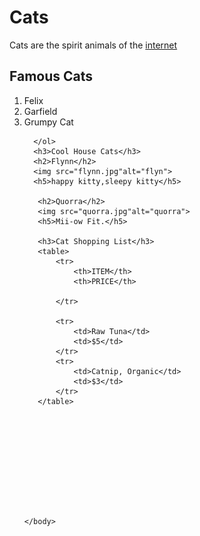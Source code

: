 <!DOCTYPE html>
<html>
    <head>
     <meta charset="utf-8">
 <title>Cats</title>
    <style>
        td,th{border: 1px solid#CCC;}
        table{border: 1px solid black;}
        </style>
    </head>
    
  <body>
        <h1>Cats</h1>
        <p>Cats are the spirit animals of the <a href= "https://en.wikipedia.org/wiki/Cats_and_the_Internet">internet</a> </p>
      <h2><strong>Famous Cats</strong></h2>
      <ol>
          <li>Felix</li>
          <li>Garfield</li>
          <li>Grumpy Cat</li>

      </ol>
      <h3>Cool House Cats</h3>
      <h2>Flynn</h2>
      <img src="flynn.jpg"alt="flyn">
      <h5>happy kitty,sleepy kitty</h5>

       <h2>Quorra</h2>
       <img src="quorra.jpg"alt="quorra">
       <h5>Mii-ow Fit.</h5>

       <h3>Cat Shopping List</h3>
       <table>
           <tr>
               <th>ITEM</th>
               <th>PRICE</th>

           </tr>

           <tr>
               <td>Raw Tuna</td>
               <td>$5</td>
           </tr>
           <tr>
               <td>Catnip, Organic</td>
               <td>$3</td>
           </tr>
       </table>











    </body>
